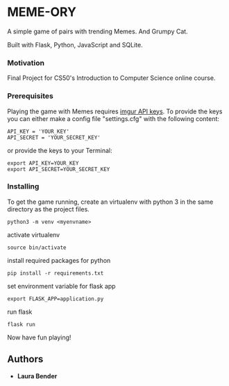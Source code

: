 # MEME-ORY

A simple game of pairs with trending Memes. And Grumpy Cat.

Built with Flask, Python, JavaScript and SQLite.

### Motivation

Final Project for CS50's Introduction to Computer Science online course.

### Prerequisites

Playing the game with Memes requires [imgur API keys](https://apidocs.imgur.com/).
To provide the keys you can either make a config file "settings.cfg" with the following content:

```
API_KEY = 'YOUR_KEY'
API_SECRET = 'YOUR_SECRET_KEY'
```

or provide the keys to your Terminal:

```
export API_KEY=YOUR_KEY
export API_SECRET=YOUR_SECRET_KEY
```

### Installing

To get the game running, create an virtualenv with python 3 in the same directory as the project files.

```
python3 -m venv <myenvname>
```

activate virtualenv
```
source bin/activate
```

install required packages for python
```
pip install -r requirements.txt
```

set environment variable for flask app
```
export FLASK_APP=application.py
```

run flask
```
flask run
```

Now have fun playing!


## Authors

* **Laura Bender** 




